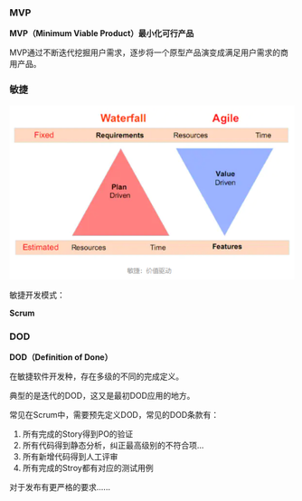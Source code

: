 ### MVP

**MVP（Minimum Viable Product）最小化可行产品**

MVP通过不断迭代挖掘用户需求，逐步将一个原型产品演变成满足用户需求的商用产品。



### 敏捷

![image-20210601221200409](../../img/image-20210601221200409.png)

敏捷开发模式：

**Scrum**



### DOD

**DOD（Definition of Done）**

在敏捷软件开发种，存在多级的不同的完成定义。

典型的是迭代的DOD，这又是最初DOD应用的地方。

常见在Scrum中，需要预先定义DOD，常见的DOD条款有：

1. 所有完成的Story得到PO的验证
2. 所有代码得到静态分析，纠正最高级别的不符合项...
3. 所有新增代码得到人工评审
4. 所有完成的Stroy都有对应的测试用例

对于发布有更严格的要求......